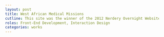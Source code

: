 ```yaml
---
layout: post
title: West African Medical Missions
cutline: This site was the winner of the 2012 Nerdery Overnight Website Challenge. WAMM wanted a site that would give them the ability to manage volunteers and take donations.
roles: Front-End Development, Interaction Design
categories: works
---
```

